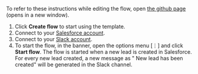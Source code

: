 To refer to these instructions while editing the flow, open [the github page](https://github.com/ot4i/app-connect-templates/blob/cmpe-272-Team21/resources/markdown/New%20lead%20notify%20Slack_instructions.md) (opens in a new window).
1. Click **Create flow** to start using the template.
2. Connect to your [Salesforce account](https://developer.ibm.com/integration/docs/app-connect/how-to-guides-for-apps/use-ibm-app-connect-salesforce/). 
3. Connect to your [Slack account](https://developer.ibm.com/integration/docs/app-connect/how-to-guides-for-apps/use-ibm-app-connect-slack/).
4. To start the flow, in the banner, open the options menu [⋮] and click **Start flow**.
The flow is started when a new lead is created in Salesforce. For every new lead created, a new message as " New lead has been created" will be generated in the Slack channel.


